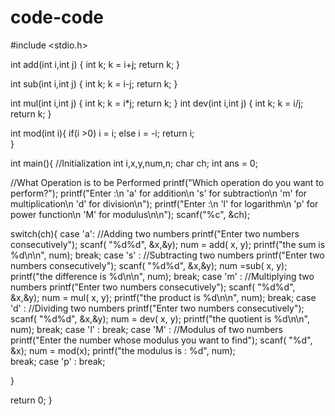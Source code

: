 code-code
=========

#include <stdio.h>


int add(int i,int j)
{
int k;
k = i+j;
return k;
}

int sub(int i,int j)
{
int k;
k = i-j;
return k;
}

int mul(int i,int j)
{
int k;
k = i*j;
return k;
}
int dev(int i,int j)
{
int k;
k = i/j;
return k;
}

int mod(int i){
if(i >0)
	i = i;
else
	i = -i;
return i;		
}

int main(){
//Initialization
int i,x,y,num,n;
char ch;
int ans = 0;

//What Operation is to be Performed
printf("Which operation do you want to perform?");
printf("Enter :\n		'a' for addition\n	's' for subtraction\n	'm' for multiplication\n	'd' for division\n");
printf("Enter :\n		'l' for logarithm\n	'p' for power function\n	'M' for modulus\n\n");
scanf("%c", &ch);

switch(ch){
	case 'a':
        //Adding two numbers
		printf("Enter two numbers consecutively");
		scanf( "%d%d", &x,&y);
		num = add( x, y);
		printf("the sum is %d\n\n", num);
        break;
    case 's' :
        //Subtracting two numbers
		printf("Enter two numbers consecutively");
		scanf( "%d%d", &x,&y);
		num =sub( x, y);
		printf("the difference is %d\n\n", num);
        break;
    case 'm' :
        //Multiplying two numbers
		printf("Enter two numbers consecutively");
		scanf( "%d%d", &x,&y);
		num = mul( x, y);
		printf("the product is %d\n\n", num);
        break;
    case 'd' :
        //Dividing two numbers
		printf("Enter two numbers consecutively");
		scanf( "%d%d", &x,&y);
		num = dev( x, y);
		printf("the quotient is %d\n\n", num);
        break;
    case 'l' :
        break;
    case 'M' :
    	  //Modulus of two numbers
    	      printf("Enter the number whose modulus you want to find");
    	      scanf( "%d", &x);
    	      num = mod(x);
    	      printf("the modulus is : %d", num);	  
        break;
    case 'p' :
        break;    
        
}

return 0;
}
